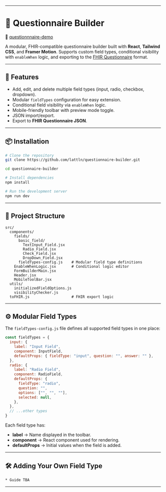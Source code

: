 
---

# 📝 Questionnaire Builder


🔗 [questionnnaire-demo](https://mieweb-questionnaire-builder-main.opensource.mieweb.org/)

A modular, FHIR-compatible questionnaire builder built with **React**, **Tailwind CSS**, and **Framer Motion**.
Supports custom field types, conditional visibility with `enableWhen` logic, and exporting to the [FHIR Questionnaire](https://hl7.org/fhir/questionnaire.html) format.

---

## 🚀 Features

* Add, edit, and delete multiple field types (input, radio, checkbox, dropdown).
* Modular `fieldTypes` configuration for easy extension.
* Conditional field visibility via `enableWhen` logic.
* Mobile-friendly toolbar with preview mode toggle.
* JSON import/export.
* Export to **FHIR Questionnaire JSON**.

---

## 📦 Installation

```bash
# Clone the repository
git clone https://github.com/lattln/questionnaire-builder.git

cd questionnaire-builder

# Install dependencies
npm install

# Run the development server
npm run dev
```

---

## 📂 Project Structure

```
src/
  components/
    fields/
      basic_field/
        TextInput_Field.jsx
        Radio_Field.jsx
        Check_Field.jsx
        DropDown_Field.jsx
      fieldTypes-config.js    # Modular field type definitions
    EnableWhenLogic.jsx       # Conditional logic editor
    FormBuilderMain.jsx
    Header.jsx
    MobileToolBar.jsx
  utils/
    initializedFieldOptions.js
    visibilityChecker.js
  toFHIR.js                   # FHIR export logic
```

---

## ⚙️ Modular Field Types

The `fieldTypes-config.js` file defines all supported field types in one place:

```js
const fieldTypes = {
  input: {
    label: "Input Field",
    component: InputField,
    defaultProps: { fieldType: "input", question: "", answer: "" },
  },
  radio: {
    label: "Radio Field",
    component: RadioField,
    defaultProps: {
      fieldType: "radio",
      question: "",
      options: ["", "", ""],
      selected: null,
    },
  },
  // ...other types
}
```

Each field type has:

* **label** → Name displayed in the toolbar.
* **component** → React component used for rendering.
* **defaultProps** → Initial values when the field is added.

---

## 🛠 Adding Your Own Field Type
```
* Guide TBA
```
---
